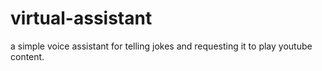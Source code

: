 # virtual-assistant
a simple voice assistant for telling jokes and requesting it to play youtube content.

